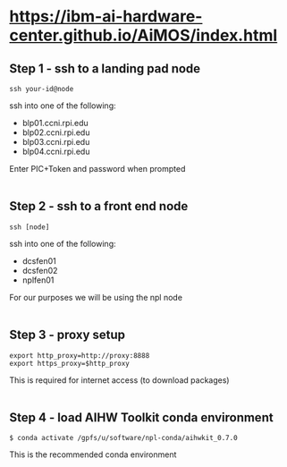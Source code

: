 # https://ibm-ai-hardware-center.github.io/AiMOS/index.html

## Step 1 - ssh to a landing pad node

    ssh your-id@node

ssh into one of the following:  
- blp01.ccni.rpi.edu
- blp02.ccni.rpi.edu
- blp03.ccni.rpi.edu
- blp04.ccni.rpi.edu

Enter PIC+Token and password when prompted<br/><br/>
 
## Step 2 - ssh to a front end node

    ssh [node] 

ssh into one of the following:
- dcsfen01
- dcsfen02
- nplfen01

For our purposes we will be using the npl node<br/><br/>

## Step 3 - proxy setup

    export http_proxy=http://proxy:8888  
    export https_proxy=$http_proxy

This is required for internet access (to download packages)<br/><br/>

## Step 4 - load AIHW Toolkit conda environment

    $ conda activate /gpfs/u/software/npl-conda/aihwkit_0.7.0

This is the recommended conda environment
